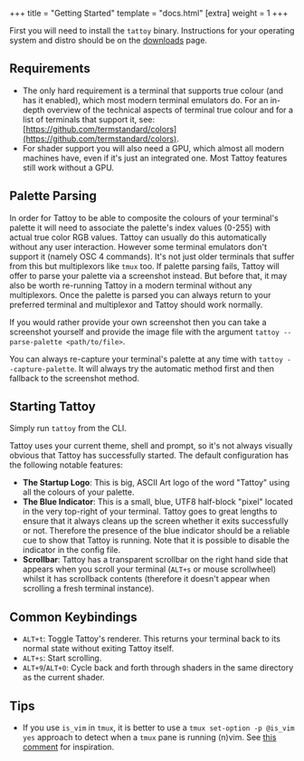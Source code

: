 +++
title = "Getting Started"
template = "docs.html"
[extra]
weight = 1
+++

First you will need to install the `tattoy` binary. Instructions for your operating system and distro
should be on the [downloads](/download) page.

## Requirements
* The only hard requirement is a terminal that supports true colour (and has it enabled), which most modern terminal emulators do. For an in-depth overview of the technical aspects of terminal true colour and for a list of terminals that support it, see: [https://github.com/termstandard/colors](https://github.com/termstandard/colors).
* For shader support you will also need a GPU, which almost all modern machines have, even if it's just an integrated one. Most Tattoy features still work without a GPU.

## Palette Parsing
In order for Tattoy to be able to composite the colours of your terminal's palette it will need to
associate the palette's index values (0-255) with actual true color RGB values. Tattoy can usually do this
automatically without any user interaction. However some terminal emulators don't support it (namely OSC 4 commands).
It's not just older terminals that suffer from this but multiplexors like `tmux` too. If palette parsing fails, Tattoy will offer
to parse your palette via a screenshot instead. But before that, it may also be worth re-running Tattoy in a modern
terminal without any multiplexors. Once the palette is parsed you can always return to your preferred terminal and multiplexor and Tattoy should work normally.

If you would rather provide your own screenshot then you can take a screenshot yourself and provide the image file with the argument `tattoy --parse-palette <path/to/file>`.

You can always re-capture your terminal's palette at any time with `tattoy --capture-palette`. It will always try the automatic method first and then fallback to the screenshot method.

## Starting Tattoy
Simply run `tattoy` from the CLI.

Tattoy uses your current theme, shell and prompt, so it's not always visually obvious that Tattoy has successfully started. The default configuration has the following notable features:
* **The Startup Logo**: This is big, ASCII Art logo of the word "Tattoy" using all the colours of your palette.
* **The Blue Indicator**: This is a small, blue, UTF8 half-block "pixel" located in the very top-right of your
terminal. Tattoy goes to great lengths to ensure that it always cleans up the screen whether it exits successfully or not. Therefore the presence of the blue indicator should be a reliable cue to show that Tattoy is running. Note that it is possible to disable the indicator in the config file.
* **Scrollbar**: Tattoy has a transparent scrollbar on the right hand side that appears when you scroll your terminal (`ALT+s` or mouse scrollwheel) whilst it has scrollback contents (therefore it doesn't appear when scrolling a fresh terminal instance).

## Common Keybindings
* `ALT+t`: Toggle Tattoy's renderer. This returns your terminal back to its normal state without exiting Tattoy itself.
* `ALT+s`: Start scrolling.
* `ALT+9`/`ALT+0`: Cycle back and forth through shaders in the same directory as the current shader.

## Tips
* If you use `is_vim` in `tmux`, it is better to use a `tmux set-option -p @is_vim yes` approach to detect when a `tmux` pane is running (n)vim. See [this comment](https://github.com/christoomey/vim-tmux-navigator/issues/295#issuecomment-1123455337) for inspiration.

